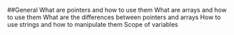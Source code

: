 ##General
What are pointers and how to use them
What are arrays and how to use them
What are the differences between pointers and arrays
How to use strings and how to manipulate them
Scope of variables

